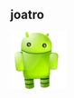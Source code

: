 ## joatro
<p><img width="100" heigth="100" src="https://github.com/joatro/joatro/blob/8e05f171b656b581da15ace9d76d4279d6361abd/Android-Robot-Background-PNG.png"></p>



